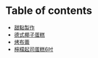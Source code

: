 # Table of contents

* [甜點製作](README.md)
* [德式椰子蛋糕](de-shi-ye-zi-dan-gao.md)
* [烤布蕾](kao-bu-lei.md)
* [檸檬起司蛋糕6吋](untitled.md)

